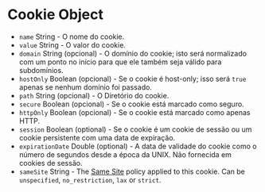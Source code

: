 # Cookie Object

* `name` String - O nome do cookie.
* `value` String - O valor do cookie.
* `domain` String (opcional) - O domínio do cookie; isto será normalizado com um ponto no início para que ele também seja válido para subdomínios.
* `hostOnly` Boolean (opcional) - Se o cookie é host-only; isso será `true` apenas se nenhum domínio foi passado.
* `path` String (opcional) - O Diretório do cookie.
* `secure` Boolean (opcional) - Se o cookie está marcado como seguro.
* `httpOnly` Boolean (opcional) - Se o cookie está marcado como apenas HTTP.
* `session` Boolean (optional) - Se o cookie é um cookie de sessão ou um cookie persistente com uma data de expiração.
* `expirationDate` Double (optional) - A data de validade do cookie como o número de segundos desde a época da UNIX. Não fornecida em cookies de sessão.
* `sameSite` String - The [Same Site](https://developer.mozilla.org/en-US/docs/Web/HTTP/Cookies#SameSite_cookies) policy applied to this cookie.  Can be `unspecified`, `no_restriction`, `lax` or `strict`.
